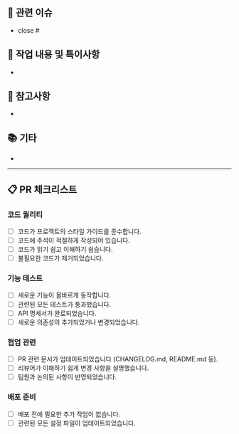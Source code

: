 ## 🌱 관련 이슈
- close #

## 📌 작업 내용 및 특이사항
- 

## 📝 참고사항
- 

## 📚 기타
- 

---

## 📋 PR 체크리스트

### 코드 퀄리티
- [ ] 코드가 프로젝트의 스타일 가이드를 준수합니다.
- [ ] 코드에 주석이 적절하게 작성되어 있습니다.
- [ ] 코드가 읽기 쉽고 이해하기 쉽습니다.
- [ ] 불필요한 코드가 제거되었습니다.

### 기능 테스트
- [ ] 새로운 기능이 올바르게 동작합니다.
- [ ] 관련된 모든 테스트가 통과했습니다.
- [ ] API 명세서가 완료되었습니다.
- [ ] 새로운 의존성이 추가되었거나 변경되었습니다.

### 협업 관련
- [ ] PR 관련 문서가 업데이트되었습니다 (CHANGELOG.md, README.md 등).
- [ ] 리뷰어가 이해하기 쉽게 변경 사항을 설명했습니다.
- [ ] 팀원과 논의된 사항이 반영되었습니다.

### 배포 준비
- [ ] 배포 전에 필요한 추가 작업이 없습니다.
- [ ] 관련된 모든 설정 파일이 업데이트되었습니다.
